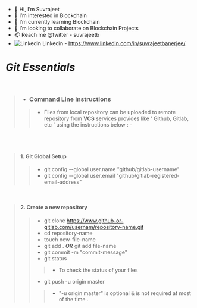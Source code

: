* 👋 Hi, I’m Suvrajeet
* 👀 I’m interested in Blockchain
* 🌱 I’m currently learning Blockchain
* 💞️ I’m looking to collaborate on Blockchain Projects
* 📫 Reach me @twitter - suvrajeetb
*  ![Linkedin](https://user-images.githubusercontent.com/48400198/219973632-ed62f7e6-d67b-4c5e-90e2-d10069193ff0.png) Linkedin - https://www.linkedin.com/in/suvrajeetbanerjee/





# **_Git Essentials_**
<br>

>
> * ### **Command Line Instructions**
>> * Files from local repository can be uploaded to remote repository from **VCS** services provides like ' Github, Gitlab, etc ' using the instructions below : -

<br>
<br>

> #### 1. **Git Global Setup**
>> * git config --global user.name "github/gitlab-username"
>> * git config --global user.email "github/gitlab-registered-email-address"

<br>

> #### 2. **Create a new repository**
>> * git clone https://www.github-or-gitlab.com/usernam/repository-name.git
>> * cd repository-name
>> * touch new-file-name
>> * git add . **_OR_** git add file-name
>> * git commit -m "commit-message"
>> * git status
>> > * To check the status of your files
>> * git push -u origin master
>> > * "-u origin master" is optional & is not required at most of the time .
